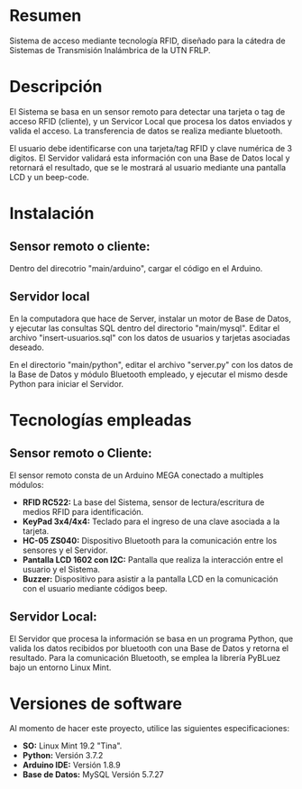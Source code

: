 # Resumen
Sistema de acceso mediante tecnología RFID, diseñado para la cátedra de Sistemas de Transmisión Inalámbrica de la UTN FRLP.

# Descripción
El Sistema se basa en un sensor remoto para detectar una tarjeta o tag de acceso RFID (cliente), y un Servicor Local que procesa los datos enviados y valida el acceso. La transferencia de datos se realiza mediante bluetooth.

El usuario debe identificarse con una tarjeta/tag RFID y clave numérica de 3 digitos. El Servidor validará esta información con una Base de Datos local y retornará el resultado, que se le mostrará al usuario mediante una pantalla LCD y un beep-code.

# Instalación
## Sensor remoto o cliente:
Dentro del direcotrio "main/arduino", cargar el código en el Arduino.

## Servidor local
En la computadora que hace de Server, instalar un motor de Base de Datos, y ejecutar las consultas SQL dentro del directorio "main/mysql". Editar el archivo "insert-usuarios.sql" con los datos de usuarios y tarjetas asociadas deseado.

En el directorio "main/python", editar el archivo "server.py" con los datos de la Base de Datos y módulo Bluetooth empleado, y ejecutar el mismo desde Python para iniciar el Servidor.

# Tecnologías empleadas
## Sensor remoto o Cliente:
El sensor remoto consta de un Arduino MEGA conectado a multiples módulos:
  - **RFID RC522:** La base del Sistema, sensor de lectura/escritura de medios RFID para identificación.
  - **KeyPad 3x4/4x4:** Teclado para el ingreso de una clave asociada a la tarjeta.
  - **HC-05 ZS040:** Dispositivo Bluetooth para la comunicación entre los sensores y el Servidor.
  - **Pantalla LCD 1602 con I2C:** Pantalla que realiza la interacción entre el usuario y el Sistema.
  - **Buzzer:** Dispositivo para asistir a la pantalla LCD en la comunicación con el usuario mediante códigos beep.


## Servidor Local:
El Servidor que procesa la información se basa en un programa Python, que valida los datos recibidos por bluetooth con una Base de Datos y retorna el resultado. Para la comunicación Bluetooth, se emplea la librería PyBLuez bajo un entorno Linux Mint.

# Versiones de software
Al momento de hacer este proyecto, utilice las siguientes especificaciones:
  - **SO:** Linux Mint 19.2 "Tina".
  - **Python:** Versión 3.7.2
  - **Arduino IDE:** Versión 1.8.9
  - **Base de Datos:** MySQL Versión 5.7.27
